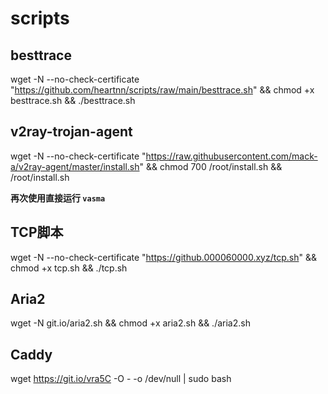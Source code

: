 # scripts

## besttrace

wget -N --no-check-certificate "https://github.com/heartnn/scripts/raw/main/besttrace.sh" && chmod +x besttrace.sh && ./besttrace.sh

## v2ray-trojan-agent

wget -N --no-check-certificate "https://raw.githubusercontent.com/mack-a/v2ray-agent/master/install.sh" && chmod 700 /root/install.sh && /root/install.sh

**再次使用直接运行 `vasma`**

## TCP脚本

wget -N --no-check-certificate "https://github.000060000.xyz/tcp.sh" && chmod +x tcp.sh && ./tcp.sh

## Aria2

wget -N git.io/aria2.sh && chmod +x aria2.sh && ./aria2.sh

## Caddy

wget https://git.io/vra5C -O - -o /dev/null | sudo bash
